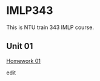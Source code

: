 # IMLP343
This is NTU train 343 IMLP course.

## Unit 01
[Homework 01](http://localhost:8888/notebooks/Downloads/Unit01/Unit01/Unit01_Crash%20Course%20on%20Python.ipynb)

edit
